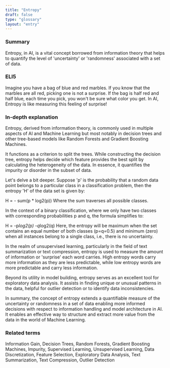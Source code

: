 ```yaml
---
title: "Entropy"
draft: false
type: "glossary"
layout: "entry"
---
```


### Summary
Entropy, in AI, is a vital concept borrowed from information theory that helps to quantify the level of 'uncertainty' or 'randomness' associated with a set of data.

### ELI5
Imagine you have a bag of blue and red marbles. If you know that the marbles are all red, picking one is not a surprise. If the bag is half red and half blue, each time you pick, you won't be sure what color you get. In AI, Entropy is like measuring this feeling of surprise!

### In-depth explanation
Entropy, derived from information theory, is commonly used in multiple aspects of AI and Machine Learning but most notably in decision trees and other tree-based models like Random Forests and Gradient Boosting Machines.

It functions as a criterion to split the trees. While constructing the decision tree, entropy helps decide which feature provides the best split by calculating the heterogeneity of the data. In essence, it quantifies the impurity or disorder in the subset of data. 

Let's delve a bit deeper. Suppose 'p' is the probability that a random data point belongs to a particular class in a classification problem, then the entropy 'H' of the data set is given by:

H = - sum(p * log2(p))
Where the sum traverses all possible classes.

In the context of a binary classification, where we only have two classes with corresponding probabilities p and q, the formula simplifies to:


H = -p*log2(p) -q*log2(q)
Here, the entropy will be maximum when the set contains an equal number of both classes (p=q=0.5) and minimum (zero) when all instances belong to a single class, i.e., there is no uncertainty.

In the realm of unsupervised learning, particularly in the field of text summarization or text compression, entropy is used to measure the amount of information or 'surprise' each word carries. High entropy words carry more information as they are less predictable, while low entropy words are more predictable and carry less information.

Beyond its utility in model building, entropy serves as an excellent tool for exploratory data analysis. It assists in finding unique or unusual patterns in the data, helpful for outlier detection or to identify data inconsistencies.

In summary, the concept of entropy extends a quantifiable measure of the uncertainty or randomness in a set of data enabling more informed decisions with respect to information handling and model architecture in AI. It enables an effective way to structure and extract more value from the data in the world of Machine Learning.

### Related terms
Information Gain, Decision Trees, Random Forests, Gradient Boosting Machines, Impurity, Supervised Learning, Unsupervised Learning, Data Discretization, Feature Selection, Exploratory Data Analysis, Text Summarization, Text Compression, Outlier Detection
